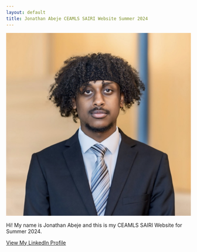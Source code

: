 ```yaml
---
layout: default
title: Jonathan Abeje CEAMLS SAIRI Website Summer 2024
---
```


![Profile Image](assets/img/IMG_6974.jpg)

Hi! My name is Jonathan Abeje and this is my CEAMLS SAIRI Website for Summer 2024. 

[View My LinkedIn Profile](https://www.linkedin.com/in/jonathan-abeje/)
